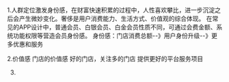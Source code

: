 1.人群定位激发身份感，在财富快速积累的过程中，人性喜欢攀比，进一步沉淀之后会产生微妙变化。奢侈是用户消费能力、生活方式、价值观的综合体现。
在常见的APP设计中，普通会员、白银会员、白金会员性质不同，可通过会费金额、系统功能权限等营造会员身份感。
身份感：门店消费总额--》用户身份升级--》更多优惠和服务

2.价值感
门店的价值感 好的门店，关注多的门店 提供更好的平台服务项目

3.